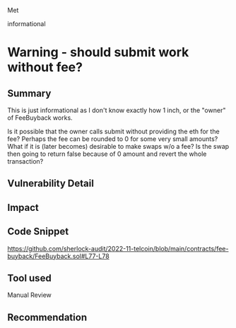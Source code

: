 Met

informational

# Warning - should submit work without fee?

## Summary
This is just informational as I don't know exactly how 1 inch, or the "owner" of FeeBuyback works.

Is it possible that the owner calls submit without providing the eth for the fee? Perhaps the fee can be rounded to 0 for some very small amounts? What if it is (later becomes) desirable to make swaps w/o a fee?
Is the swap then going to return false because of 0 amount and revert the whole transaction?
## Vulnerability Detail

## Impact

## Code Snippet
https://github.com/sherlock-audit/2022-11-telcoin/blob/main/contracts/fee-buyback/FeeBuyback.sol#L77-L78
## Tool used

Manual Review

## Recommendation
